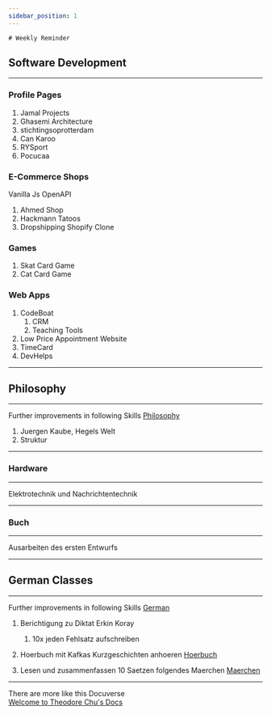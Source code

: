 ```yaml
---
sidebar_position: 1
---
```

	# Weekly Reminder

## Software Development
---

### Profile Pages
1. Jamal Projects
2. Ghasemi Architecture
3. stichtingsoprotterdam
4. Can Karoo
5. RYSport
6. Pocucaa

### E-Commerce Shops
Vanilla Js OpenAPI 
1. Ahmed Shop
2. Hackmann Tatoos
3. Dropshipping Shopify Clone

### Games
1. Skat Card Game
2. Cat Card Game

### Web Apps
1. CodeBoat
	1. CRM
	2. Teaching Tools
2. Low Price Appointment Website
3. TimeCard
4. DevHelps

---
## Philosophy
---

  Further improvements in following Skills
  [Philosophy](https://docuverse.netlify.app/docs/Philosophie)

1. Juergen Kaube, Hegels Welt
2. Struktur 

---

### Hardware
---

Elektrotechnik und Nachrichtentechnik

---
### Buch
---

Ausarbeiten des ersten Entwurfs

---
## German Classes
---

  Further improvements in following Skills
  [German](https://docuverse.netlify.app/docs/Languages/Deutsch)

1. Berichtigung zu Diktat Erkin Koray
	1. 10x jeden Fehlsatz aufschreiben

2. Hoerbuch mit Kafkas Kurzgeschichten anhoeren [Hoerbuch](https://www.youtube.com/watch?v=S7qvbOzg-pc[)
3. Lesen und zusammenfassen 10 Saetzen folgendes Maerchen [Maerchen](http://maerchen-welt.eu/deutschland/grimm/der_froschkoenig_oder_der_eiserne_heinrich.htm)

---

There are more like this Docuverse <br/> 
[Welcome to Theodore Chu's Docs](https://theochu.com/)


 